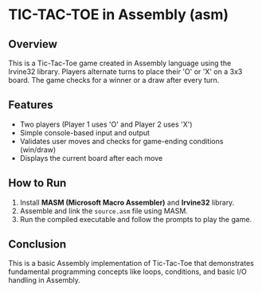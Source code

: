 # TIC-TAC-TOE in Assembly (asm)

## Overview
This is a Tic-Tac-Toe game created in Assembly language using the Irvine32 library. Players alternate turns to place their 'O' or 'X' on a 3x3 board. The game checks for a winner or a draw after every turn.

## Features
- Two players (Player 1 uses 'O' and Player 2 uses 'X')
- Simple console-based input and output
- Validates user moves and checks for game-ending conditions (win/draw)
- Displays the current board after each move

## How to Run
1. Install **MASM (Microsoft Macro Assembler)** and **Irvine32** library.
2. Assemble and link the `source.asm` file using MASM.
3. Run the compiled executable and follow the prompts to play the game.

## Conclusion
This is a basic Assembly implementation of Tic-Tac-Toe that demonstrates fundamental programming concepts like loops, conditions, and basic I/O handling in Assembly.
